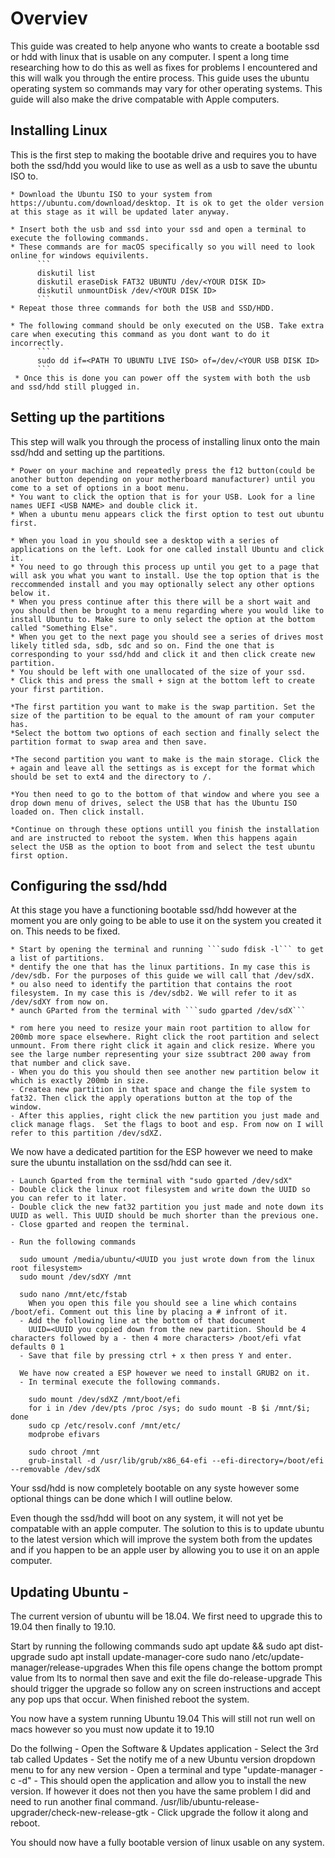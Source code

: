 # Overviev
  This guide was created to help anyone who wants to create a bootable ssd or hdd with linux that is usable on any computer.
  I spent a long time researching how to do this as well as fixes for problems I encountered and this will walk you through the entire    process.
  This guide uses the ubuntu operating system so commands may vary for other operating systems.
  This guide will also make the drive compatable with Apple computers.

## Installing Linux 
  This is the first step to making the bootable drive and requires you to have both the ssd/hdd you would like to use as well as a usb to save the ubuntu ISO to.
    
    * Download the Ubuntu ISO to your system from https://ubuntu.com/download/desktop. It is ok to get the older version at this stage as it will be updated later anyway.
    
    * Insert both the usb and ssd into your ssd and open a terminal to execute the following commands.
    * These commands are for macOS specifically so you will need to look online for windows equivilents.
          ```
          diskutil list
          diskutil eraseDisk FAT32 UBUNTU /dev/<YOUR DISK ID> 
          diskutil unmountDisk /dev/<YOUR DISK ID>
          ```
    * Repeat those three commands for both the USB and SSD/HDD.
        
    * The following command should be only executed on the USB. Take extra care when executing this command as you dont want to do it incorrectly.
          ```
          sudo dd if=<PATH TO UBUNTU LIVE ISO> of=/dev/<YOUR USB DISK ID>
          ```
     * Once this is done you can power off the system with both the usb and ssd/hdd still plugged in. 
        
## Setting up the partitions 
  This step will walk you through the process of installing linux onto the main ssd/hdd and setting up the partitions.
  
    * Power on your machine and repeatedly press the f12 button(could be another button depending on your motherboard manufacturer) until you come to a set of options in a boot menu.
    * You want to click the option that is for your USB. Look for a line names UEFI <USB NAME> and double click it.
    * When a ubuntu menu appears click the first option to test out ubuntu first.
    
    * When you load in you should see a desktop with a series of applications on the left. Look for one called install Ubuntu and click it.
    * You need to go through this process up until you get to a page that will ask you what you want to install. Use the top option that is the reccommended install and you may optionally select any other options below it. 
    * When you press continue after this there will be a short wait and you should then be brought to a menu regarding where you would like to install Ubuntu to. Make sure to only select the option at the bottom called "Something Else".
    * When you get to the next page you should see a series of drives most likely titled sda, sdb, sdc and so on. Find the one that is corresponding to your ssd/hdd and click it and then click create new partition. 
    * You should be left with one unallocated of the size of your ssd.
    * Click this and press the small + sign at the bottom left to create your first partition.
    
    *The first partition you want to make is the swap partition. Set the size of the partition to be equal to the amount of ram your computer has. 
    *Select the bottom two options of each section and finally select the partition format to swap area and then save.
    
    *The second partition you want to make is the main storage. Click the + again and leave all the settings as is except for the format which should be set to ext4 and the directory to /.
    
    *You then need to go to the bottom of that window and where you see a drop down menu of drives, select the USB that has the Ubuntu ISO loaded on. Then click install.
    
    *Continue on through these options untill you finish the installation and are instructed to reboot the system. When this happens again select the USB as the option to boot from and select the test ubuntu first option.
    
## Configuring the ssd/hdd
  At this stage you have a functioning bootable ssd/hdd however at the moment you are only going to be able to use it on the system you created it on. This needs to be fixed.
    
    * Start by opening the terminal and running ```sudo fdisk -l``` to get a list of partitions.
    * dentify the one that has the linux partitions. In my case this is /dev/sdb. For the purposes of this guide we will call that /dev/sdX.
    * ou also need to identify the partition that contains the root filesystem. In my case this is /dev/sdb2. We will refer to it as /dev/sdXY from now on.
    * aunch GParted from the terminal with ```sudo gparted /dev/sdX```
    
    * rom here you need to resize your main root partition to allow for 200mb more space elsewhere. Right click the root partition and select unmount. From there right click it again and click resize. Where you see the large number representing your size ssubtract 200 away from that number and click save. 
    - When you do this you should then see another new partition below it which is exactly 200mb in size.
    - Createa new partition in that space and change the file system to fat32. Then click the apply operations button at the top of the window. 
    - After this applies, right click the new partition you just made and click manage flags.  Set the flags to boot and esp. From now on I will refer to this partition /dev/sdXZ.
    
  We now have a dedicated partition for the ESP however we need to make sure the ubuntu installation on the ssd/hdd can see it. 
  
    - Launch Gparted from the terminal with "sudo gparted /dev/sdX"
    - Double click the linux root filesystem and write down the UUID so you can refer to it later. 
    - Double click the new fat32 partition you just made and note down its UUID as well. This UUID should be much shorter than the previous one. 
    - Close gparted and reopen the terminal.
    
    - Run the following commands
      
      sudo umount /media/ubuntu/<UUID you just wrote down from the linux root filesystem>
      sudo mount /dev/sdXY /mnt
      
      sudo nano /mnt/etc/fstab
        When you open this file you should see a line which contains /boot/efi. Comment out this line by placing a # infront of it. 
      - Add the following line at the bottom of that document 
        UUID=<UUID you copied down from the new partition. Should be 4 characters followed by a - then 4 more characters> /boot/efi vfat defaults 0 1
      - Save that file by pressing ctrl + x then press Y and enter.
      
      We have now created a ESP however we need to install GRUB2 on it.
      - In terminal execute the following commands.
      
        sudo mount /dev/sdXZ /mnt/boot/efi
        for i in /dev /dev/pts /proc /sys; do sudo mount -B $i /mnt/$i; done
        sudo cp /etc/resolv.conf /mnt/etc/
        modprobe efivars
        
        sudo chroot /mnt
        grub-install -d /usr/lib/grub/x86_64-efi --efi-directory=/boot/efi --removable /dev/sdX
        
  Your ssd/hdd is now completely bootable on any syste however some optional things can be done which I will outline below.
  
Even though the ssd/hdd will boot on any system, it will not yet be compatable with an apple computer. 
The  solution to this is to update ubuntu to the latest version which will improve the system both from the updates and if you happen to be an apple user by allowing you to use it on an apple computer.

## Updating Ubuntu - 
  The current version of ubuntu will be 18.04. We first need to upgrade this to 19.04 then finally to 19.10.
  
  Start by running the following commands
    sudo apt update && sudo apt dist-upgrade
    sudo apt install update-manager-core
    sudo nano /etc/update-manager/release-upgrades
      When this file opens change the bottom prompt value from lts to normal then save and exit the file
    do-release-upgrade
      This should trigger the upgrade so follow any on screen instructions and accept any pop ups that occur. When finished reboot the system.
     
  You now have a system running Ubuntu 19.04
    This will still not run well on macs however so you must now update it to 19.10
    
  Do the follwing
    - Open the Software & Updates application
    - Select the 3rd tab called Updates
    - Set the notify me of a new Ubuntu version dropdown menu to for any new version
    - Open a terminal and type "update-manager -c -d"
    - This should open the application and allow you to install the new version. If however it does not then you have the same problem I did and need to run another final command.
      /usr/lib/ubuntu-release-upgrader/check-new-release-gtk
    - Click upgrade the follow it along and reboot.
    
You should now have a fully bootable version of linux usable on any system.
